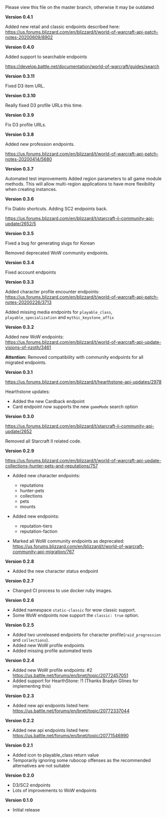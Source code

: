 Please view this file on the master branch, otherwise it may be outdated

**Version 0.4.1**

Added new retail and classic endpoints described here: https://us.forums.blizzard.com/en/blizzard/t/world-of-warcraft-api-patch-notes-20200609/8902

**Version 0.4.0**

Added support to searchable endpoints

https://develop.battle.net/documentation/world-of-warcraft/guides/search

**Version 0.3.11**

Fixed D3 item URL.

**Version 0.3.10**

Really fixed D3 profile URLs this time.

**Version 0.3.9**

Fix D3 profile URLs.

**Version 0.3.8**

Added new profession endpoints.

https://us.forums.blizzard.com/en/blizzard/t/world-of-warcraft-api-patch-notes-20200414/5680

**Version 0.3.7**

Automated test improvements
Added region parameters to all game module methods. This will allow multi-region applications to have more flexibility when creating instances.

**Version 0.3.6**

Fix Diablo shortcuts.
Adding SC2 endpoints back.
 
https://us.forums.blizzard.com/en/blizzard/t/starcraft-ii-community-api-update/2652/5

**Version 0.3.5**

Fixed a bug for generating slugs for Korean

Removed deprecated WoW community endpoints.

**Version 0.3.4**

Fixed account endpoints

**Version 0.3.3**

Added character profile encounter endpoints:
https://us.forums.blizzard.com/en/blizzard/t/world-of-warcraft-api-patch-notes-20200226/3713

Added missing media endpoints for `playable_class`, `playable_specialization` and `mythic_keystone_affix`

**Version 0.3.2**

Added new WoW endpoints: https://us.forums.blizzard.com/en/blizzard/t/world-of-warcraft-api-update-visions-of-nzoth/3461

**Attention:** Removed compatibility with community endpoints for all migrated endpoints.

**Version 0.3.1**

https://us.forums.blizzard.com/en/blizzard/t/hearthstone-api-updates/2978

Hearthstone updates:

* Added the new Cardback endpoint
* Card endpoint now supports the new `gameMode` search option

**Version 0.3.0**

https://us.forums.blizzard.com/en/blizzard/t/starcraft-ii-community-api-update/2652

Removed all Starcraft II related code.

**Version 0.2.9**

https://us.forums.blizzard.com/en/blizzard/t/world-of-warcraft-api-update-collections-hunter-pets-and-reputations/757
* Added new character endpoints: 
  * reputations
  * hunter-pets
  * collections
  * pets
  * mounts

* Added new endpoints:
  * reputation-tiers
  * reputation-faction

* Marked all WoW community endpoints as deprecated: https://us.forums.blizzard.com/en/blizzard/t/world-of-warcraft-community-api-migration/767

**Version 0.2.8**
* Added the new character status endpoint

**Version 0.2.7**
* Changed CI process to use docker ruby images.

**Version 0.2.6**
* Added namespace `static-classic` for wow classic support.
* Some WoW endpoints now support the `classic: true` option.

**Version 0.2.5**
* Added two unreleased endpoints for character profile(`raid_progression` and `collections`).
* Added new WoW profile endpoints
* Added missing profile automated tests

**Version 0.2.4**
* Added new WoW profile endpoints: #2 https://us.battle.net/forums/en/bnet/topic/20772457051
* Added support for HearthStone: !1 (Thanks Bradyn Glines for implementing this)

**Version 0.2.3**
* Added new api endpoints listed here: https://us.battle.net/forums/en/bnet/topic/20772337044

**Version 0.2.2**
* Added new api endpoints listed here: https://us.battle.net/forums/en/bnet/topic/20771546990

**Version 0.2.1**
* Added icon to playable_class return value
* Temporarily ignoring some rubocop offenses as the recommended alternatives are not suitable

**Version 0.2.0**
* D3/SC2 endpoints
* Lots of improvements to WoW endpoints

**Version 0.1.0**
* Initial release